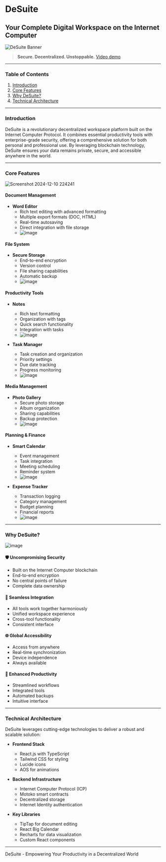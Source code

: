 # DeSuite

## Your Complete Digital Workspace on the Internet Computer

![DeSuite Banner](https://github.com/user-attachments/assets/465d9e22-2ba8-410c-a7fa-6c3df437b425)

> **Secure. Decentralized. Unstoppable.** [Video demo](https://youtu.be/bbJqbi5lZuI)

---

### Table of Contents
1. [Introduction](#introduction)
2. [Core Features](#core-features)
3. [Why DeSuite?](#why-desuite)
4. [Technical Architecture](#technical-architecture)

---

### Introduction

DeSuite is a revolutionary decentralized workspace platform built on the Internet Computer Protocol. It combines essential productivity tools with enterprise-grade security, offering a comprehensive solution for both personal and professional use. By leveraging blockchain technology, DeSuite ensures your data remains private, secure, and accessible anywhere in the world.

---

### Core Features

![Screenshot 2024-12-10 224241](https://github.com/user-attachments/assets/8f0de328-0dfe-4b46-9928-c842850d5618)

#### Document Management
- **Word Editor**
  - Rich text editing with advanced formatting
  - Multiple export formats (DOC, HTML)
  - Real-time autosaving
  - Direct integration with file storage
  - ![image](https://github.com/user-attachments/assets/cd00de14-8c1e-436c-b935-348baee1d82d)

#### File System
- **Secure Storage**
  - End-to-end encryption
  - Version control
  - File sharing capabilities
  - Automatic backup
  - ![image](https://github.com/user-attachments/assets/f0ee2bab-0283-43ea-8508-8c077f8ed17d)

#### Productivity Tools
- **Notes**
  - Rich text formatting
  - Organization with tags
  - Quick search functionality
  - Integration with tasks
  - ![image](https://github.com/user-attachments/assets/49ad0c20-836f-435f-a492-175e1c1f0bea)

- **Task Manager**
  - Task creation and organization
  - Priority settings
  - Due date tracking
  - Progress monitoring
  - ![image](https://github.com/user-attachments/assets/dbd87c68-fa64-44a2-abb3-8399d1746509)

#### Media Management
- **Photo Gallery**
  - Secure photo storage
  - Album organization
  - Sharing capabilities
  - Backup protection
  - ![image](https://github.com/user-attachments/assets/6435b187-1f24-45a1-a92a-7e2f81251413)

#### Planning & Finance
- **Smart Calendar**
  - Event management
  - Task integration
  - Meeting scheduling
  - Reminder system
  - ![image](https://github.com/user-attachments/assets/5747abb2-0836-4906-b1db-428bef307e2d)

- **Expense Tracker**
  - Transaction logging
  - Category management
  - Budget planning
  - Financial reports
  - ![image](https://github.com/user-attachments/assets/137fc35e-f9f5-47c5-9596-7045b72cf74a)

---

### Why DeSuite?

![image](https://github.com/user-attachments/assets/a3835ca9-a4bd-4268-b1e8-b82b3a4add06)

#### 🛡️ Uncompromising Security
- Built on the Internet Computer blockchain
- End-to-end encryption
- No central points of failure
- Complete data ownership

#### 🔄 Seamless Integration
- All tools work together harmoniously
- Unified workspace experience
- Cross-tool functionality
- Consistent interface

#### 🌐 Global Accessibility
- Access from anywhere
- Real-time synchronization
- Device independence
- Always available

#### 🎯 Enhanced Productivity
- Streamlined workflows
- Integrated tools
- Automated backups
- Intuitive interface

---

### Technical Architecture

DeSuite leverages cutting-edge technologies to deliver a robust and scalable solution:

- **Frontend Stack**
  - React.js with TypeScript
  - Tailwind CSS for styling
  - Lucide icons
  - AOS for animations

- **Backend Infrastructure**
  - Internet Computer Protocol (ICP)
  - Motoko smart contracts
  - Decentralized storage
  - Internet Identity authentication

- **Key Libraries**
  - TipTap for document editing
  - React Big Calendar
  - Recharts for data visualization
  - Custom React components

---

DeSuite - Empowering Your Productivity in a Decentralized World
